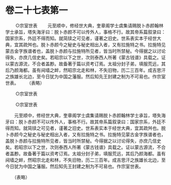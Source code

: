 # 卷二十七表第一

 　　○宗室世表 　　元至顺中，修经世大典，奎章阁学士虞集请赐脱卜赤颜翰林学士承旨，塔失海牙曰：脱卜赤颜不可以传外人，事格不行。故其帝系篇叙录曰：国家宗系，外廷不得而知。就简牍之可见者，谨著之旧史。世系表实本于经世大典，宜其疏舛也。脱卜赤颜今之秘史与秘史相出入者，又有拉施特之书。拉施特见蒙古金字族谱者也，盖脱卜赤颜与拉施特所见者，皆当时所禁秘。今得据之以讨论得失，亦庶几信史矣。若昭宗以下之世，次则泰西人所著《蒙古钱谱》具载之。证以蒙古源流，不合者盖尠。故备著于篇以资考订焉。太祖分封子弟，填服荒远，其后乃颜海都。虽有阋墙之衅，然昭宗北走和林，不失旧物，历二三百年。成吉思汗之族雄长北边，至今日犹为中国之藩服。然后知先王封建之制为不可易也。作宗室世表。 　　（表略）

 　　○宗室世表

 　　○宗室世表

　　元至顺中，修经世大典，奎章阁学士虞集请赐脱卜赤颜翰林学士承旨，塔失海牙曰：脱卜赤颜不可以传外人，事格不行。故其帝系篇叙录曰：国家宗系，外廷不得而知。就简牍之可见者，谨著之旧史。世系表实本于经世大典，宜其疏舛也。脱卜赤颜今之秘史与秘史相出入者，又有拉施特之书。拉施特见蒙古金字族谱者也，盖脱卜赤颜与拉施特所见者，皆当时所禁秘。今得据之以讨论得失，亦庶几信史矣。若昭宗以下之世，次则泰西人所著《蒙古钱谱》具载之。证以蒙古源流，不合者盖尠。故备著于篇以资考订焉。太祖分封子弟，填服荒远，其后乃颜海都。虽有阋墙之衅，然昭宗北走和林，不失旧物，历二三百年。成吉思汗之族雄长北边，至今日犹为中国之藩服。然后知先王封建之制为不可易也。作宗室世表。

　　（表略）